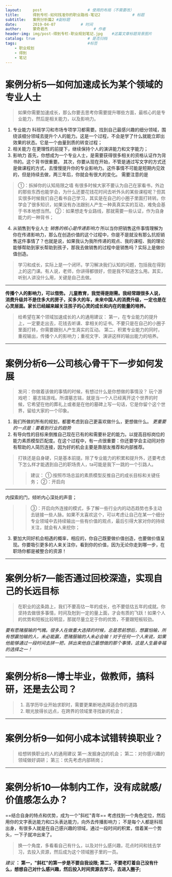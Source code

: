 ```yaml
---
layout:     post                    # 使用的布局（不需要改）
title:     	得到专栏-如何找准你的职业路线-笔记2              # 标题 
subtitle:   案例分析篇2 #副标题
date:       2019-04-07           # 时间
author:     蒙奇君杰                    # 作者
header-img: img/post-得到专栏-职业规划笔记.jpg    #这篇文章标题背景图片
catalog: true                       # 是否归档
tags:                               #标签
    - 职业规划
    - 得到
    - 笔记
---
```

# 案例分析5—如何加速成长为某个领域的专业人士
>如果你需要加速成长，那么你要去思考你需要提升哪些方面，最核心的是专业能力，然后是相关能力，以及影响力。

1. 专业能力
	科班学习和市场专项学习都需要。找到自己最感兴趣的细分领域，围绕该细分领域去提升个人的能力。这是一个过程，不会是学了什么就能立即出效果的状态。它是一个由量到质的转变过程；
2. 相关能力
	在更理性的前提下，继续保持个人的演讲能力和文字能力；
3. 影响力
	首先，你想成为一个专业人士，是需要获得很多相关的资格认证作为背书的。这个背书很重要。
	其次，你要从现在开始，不管是通过写文字的方式还是做课程的方式，去慢慢提升你的专业影响力。这件事情不可能是短期内见效的，但是持续去做，两三年后，你就会有很大的变化。
    需要注意的是
>①：拆掉你的认知局限之墙
>有很多时候大家不要认为自己在家看书，外边的那些东西也能学会，为什么还要花钱花时间去听外头的某些课程呢？但其实很多时候我们自己看书自己学习，其实是在自己的小圈子里面打转转。你学会了很多知识，如果没有办法跟别人产生一种真真实实的互动，难免会基于书本地想当然。
>②：如果想走专业路线，那就需要一些认证，作为自身能力的一种背书；
4. 从销售到专业人士
*销售的核心是传递影响力*
所以当你把销售这件事情理解为你在传递影响力，那么在创造价值的这个过程中，你是不是就没有那么抗拒销售这件事情了？也就是说，如果我认为我所传递的观点、我的课程、我的理论能够帮助到家长帮助到孩子，那我去做销售的过程中是销售吗？实际上是做价值创造。
>学习和成长，实际上是一个闭环。学习解决我们认知的问题，包括我在得到上的这门课。有人说，老师，你讲得都很好，但是我不知道怎么用。其实，听别人讲没什么用，关键是自己去做。

- - -
**传播个人的影响力，可以借势。
儿童教育，我觉得是刚需。我经常跟很多人说，消费升级并不是住多大的房子，买多大的车，未来中国人的消费升级，一定也是在心灵层面。家长已经越来越关注孩子的心灵的成长和内在的能量的培养。**
>给希望在某个领域加速成长的人的通用建议：
第一，在专业能力的提升上，一定要走出去，花钱去听课、拿相关的证书。不要只是在自己的小圈子里面打转，你需要跟别人产生真实的互动。
第二，积累专业能力的同时，重视输出，传播个人的影响力；重视文字、演讲这样的输出能力的培养。

_ _ _

# 案例分析6—公司核心骨干下一步如何发展
>发问：你做着该做的事情的时候，有想过什么是你想做的事情没？
玩个游戏吧：
墓志铭游戏。所谓墓志铭，就是当一个人已经离开这个世界的时候，它希望在他的葬礼上或者是在他的墓碑上写一句话，它是你留个这个世界，留给大家的一个印象。
1. 我们所做的所有的规划，都要考虑到自己更喜欢做什么，更想做什么。
*更重要的一点是：要看到行业的趋势*
2. 有导向性的目标来倒推自己现在已有的和需要补足的能力。以提高目标岗位的能力素质模型匹配度。在这个过程中，有一点很重要：你还要学会主动同对你有帮助的人简历连接，因为好的机会主要是靠朋友推荐和内部推荐。
>打铁还是自身硬，只是基本前提。除了专业能力的积累和提升外，还要考虑下怎么样才能遇到自己的职场贵人，ta可能是我下一跳的一个引路人。
>>建议：
>>①:按照市场总监的素质模型反推自己的成长目标和关键任务；
>>②：开启向
_ _ _
内探索的门，倾听内心深处的声音；
>>③：开启向外连接的模式，多了解一些行业内的动态趋势也多主动去链接一些人脉。如果不太喜欢这个，可以考虑让自己在某一个细分专业领域中去持续输出一些有价值的观点，最后引得大家对你的持续关注，就会有人来挖你；
3. 要加大同好机会相遇的概率，相应的，你自己既要做价值创造，也要做价值呈现。你要吸引更多的人来关注你，看到你的价值，因为无论你走到哪一步，在职场你都是被整合的资源！

_ _ _

# 案例分析7—能否通过回校深造，实现自己的长远目标
>在职业的这条路上，我们不要高估一年的成长，也不要低估五年的成就。你坚持去做很多事情，时间及尅到一定的量上面，才会有质的飞跃！如果个人的优势和短板比较明显，那就尽量立足于你的优势，不要跟短板较劲。

*要有愿赌服输的气魄。很多人在做重大选择的时候，总是思前想后，想赢怕输，所有想赢怕输的人，未必能赢，愿赌服输的人未必会输！对于任何一个人来说，如果他能够通过一段时间去拼一把，拼出来他自己最想做的那个事情，这是人生最幸福的选择之一！*

_ _ _
# 案例分析8—博士毕业，做教师，搞科研，还是去公司？
>1. 高学历毕业开始求职时，需要更果断地选择适合你的道路
>2. 眼光放得长远点，在跨界的领域里寻找新的机会；

_ _ _
# 案例分析9—如何小成本试错转换职业？
>给想转换职业的人的通用建议
>第一:发掘身边的机会；
>第二：对你感兴趣的领域做好调研；
>第三：优先考虑内部转岗；

_ _ _
# 案例分析10—体制内工作，没有成就感/价值感怎么办？
==结合自身的特点和优势，成为一个"斜杠"青年==
考虑找到一个角色定位，然后用你的文字表达能力和口头表达能力，向外去传播影响力；
不是每个人都是科班出身，有很多人就是在自己感兴趣的领域，通过一段时间的积累，借着某一个势头，一下子就冲出来了。
>换一个角度，多看看自己有什么，以及对什么感兴趣，花点时间和钱去学习，去投入资源，然后成为这个领域圈子里的一员。

*建议*
**：
第一，"斜杠"的第一步是不要自我设限;
第二，不要老盯着自己没有什么，想想自己对什么感兴趣，然后投入时间资源去学习，去进入圈子;**

